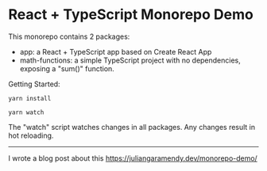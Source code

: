 # React + TypeScript Monorepo Demo

This monorepo contains 2 packages:
* app: a React + TypeScript app based on Create React App
* math-functions: a simple TypeScript project with no dependencies, exposing a "sum()" function.

Getting Started:

```
yarn install

yarn watch
```
The "watch" script watches changes in all packages. Any changes result in hot reloading.

----

I wrote a blog post about this https://juliangaramendy.dev/monorepo-demo/
